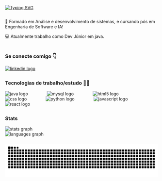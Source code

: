 
<div align="left">
  <a href="https://git.io/typing-svg">
    <img src="https://readme-typing-svg.demolab.com?font=Fira+Code&weight=500&size=22&pause=1000&color=FF2800&center=true&vCenter=true&random=false&width=524&lines=Oii,+eu+sou+o+Matheus!+Seja+Bem-vindo!+" alt="Typing SVG">
  </a>
</div>

##

<img align="left" alt="" src="./src/header-gif.gif">

<p align="left"> 📘 Formado em Análise e desenvolvimento de sistemas, e cursando pós em Engenharia de Software e IA! </p>
<p align="left"> 💻 Atualmente trabalho como Dev Júnior em java.</p>
                   
  
#


<h3 align="left">Se conecte comigo 👇</h3>

<div align="left">
  <a href="https://www.linkedin.com/in/matheus-felipe-leite-januario/" target="_blank">
    <img src="https://raw.githubusercontent.com/maurodesouza/profile-readme-generator/master/src/assets/icons/social/linkedin/default.svg" width="52" height="40" alt="linkedin logo"  />
  </a>
</div>

##

<h3 align="left">Tecnologias de trabalho/estudo 🧑‍💻</h3>

<div align="left">
  <img src="https://cdn.jsdelivr.net/gh/devicons/devicon/icons/java/java-original.svg" height="39" alt="java logo"  />
  <img width="55" />
  <img src="https://cdn.jsdelivr.net/gh/devicons/devicon/icons/mysql/mysql-original.svg" height="39" alt="mysql logo"  />
  <img width="55" />
  <img src="https://cdn.jsdelivr.net/gh/devicons/devicon/icons/html5/html5-original.svg" height="39" alt="html5 logo"  />
  <img width="55" />
  <img src="https://cdn.jsdelivr.net/gh/devicons/devicon/icons/css3/css3-original.svg" height="39" alt="css logo"  />
  <img width="55" />
  <img src="https://cdn.jsdelivr.net/gh/devicons/devicon/icons/python/python-original.svg" height="39" alt="python logo"  />
  <img width="55" />
  <img src="https://cdn.jsdelivr.net/gh/devicons/devicon/icons/javascript/javascript-original.svg" height="39" alt="javascript logo"  />
  <img width="55" />
  <img src="https://cdn.jsdelivr.net/gh/devicons/devicon/icons/react/react-original.svg" height="39" alt="react logo"  />
</div>

##

<h3 align="left">Stats</h3>

<div align="left">
  <img src="https://github-readme-stats.vercel.app/api?username=matheusfelipegit&hide_title=false&hide_rank=false&show_icons=true&include_all_commits=true&count_private=true&disable_animations=false&theme=dracula&locale=en&hide_border=false&order=1" height="177" alt="stats graph" /> <br>
  <img src="https://github-readme-stats.vercel.app/api/top-langs?username=matheusfelipegit&locale=en&hide_title=false&layout=compact&card_width=320&langs_count=5&theme=dracula&hide_border=false&order=2" height="250" width="350" alt="languages graph"  />
</div>


###

<picture align="center">
  <source media="(prefers-color-scheme: dark)" srcset="https://raw.githubusercontent.com/matheusfelipegit/matheusfelipegit/output/github-contribution-grid-snake-dark.svg">
  <source media="(prefers-color-scheme: light)" srcset="https://raw.githubusercontent.com/matheusfelipegit/matheusfelipegit/output/github-contribution-grid-snake-dark.svg">
  <img align="center" alt="github contribution grid snake animation" src="https://raw.githubusercontent.com/matheusfelipegit/matheusfelipegit/output/github-contribution-grid-snake.svg">
</picture>
